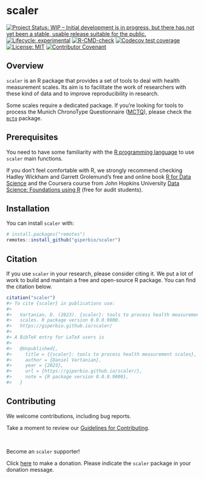 
<!-- README.md is generated from README.Rmd. Please edit that file -->

# scaler

<!-- badges: start -->

[![Project Status: WIP – Initial development is in progress, but there
has not yet been a stable, usable release suitable for the
public.](https://www.repostatus.org/badges/latest/wip.svg)](https://www.repostatus.org/#wip)
[![Lifecycle:
experimental](https://img.shields.io/badge/lifecycle-experimental-orange.svg)](https://lifecycle.r-lib.org/articles/stages.html#experimental)
[![R-CMD-check](https://github.com/giperbio/scaler/workflows/R-CMD-check/badge.svg)](https://github.com/giperbio/scaler/actions)
[![Codecov test
coverage](https://codecov.io/gh/giperbio/scaler/branch/main/graph/badge.svg)](https://codecov.io/gh/giperbio/scaler?branch=main)
[![License:
MIT](https://img.shields.io/badge/license-MIT-green)](https://choosealicense.com/licenses/mit/)
[![Contributor
Covenant](https://img.shields.io/badge/Contributor%20Covenant-v2.0%20adopted-ff69b4.svg)](https://giperbio.github.io/scaler/CODE_OF_CONDUCT.html)
<!-- badges: end -->

## Overview

`scaler` is an R package that provides a set of tools to deal with
health measurement scales. Its aim is to facilitate the work of
researchers with these kind of data and to improve reproducibility in
research.

Some scales require a dedicated package. If you’re looking for tools to
process the Munich ChronoType Questionnaire
([MCTQ](https://doi.org/10.1177/0748730402239679)), please check the
[`mctq`](https://github.com/ropensci/mctq) package.

## Prerequisites

You need to have some familiarity with the [R programming
language](https://www.r-project.org/) to use `scaler` main functions.

If you don’t feel comfortable with R, we strongly recommend checking
Hadley Wickham and Garrett Grolemund’s free and online book [R for Data
Science](https://r4ds.had.co.nz/) and the Coursera course from John
Hopkins University [Data Science: Foundations using
R](https://www.coursera.org/specializations/data-science-foundations-r)
(free for audit students).

## Installation

You can install `scaler` with:

``` r
# install.packages("remotes")
remotes::install_github("giperbio/scaler")
```

## Citation

If you use `scaler` in your research, please consider citing it. We put
a lot of work to build and maintain a free and open-source R package.
You can find the citation below.

``` r
citation("scaler")
#> To cite {scaler} in publications use:
#> 
#>   Vartanian, D. (2023). {scaler}: tools to process health measurement
#>   scales. R package version 0.0.0.9000.
#>   https://giperbio.github.io/scaler/
#> 
#> A BibTeX entry for LaTeX users is
#> 
#>   @Unpublished{,
#>     title = {{scaler}: tools to process health measurement scales},
#>     author = {Daniel Vartanian},
#>     year = {2023},
#>     url = {https://giperbio.github.io/scaler/},
#>     note = {R package version 0.0.0.9000},
#>   }
```

## Contributing

We welcome contributions, including bug reports.

Take a moment to review our [Guidelines for
Contributing](https://giperbio.github.io/scaler/CONTRIBUTING.html).

<br>

Become an `scaler` supporter!

Click [here](https://github.com/sponsors/danielvartan) to make a
donation. Please indicate the `scaler` package in your donation message.

